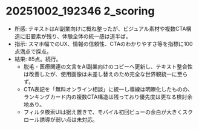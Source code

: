 # 20251002_192346 2_scoring
- 所感: テキストはAI副業向けに概ね整ったが、ビジュアル素材や複数CTA構造に旧要素が残り、体験全体の統一感は道半ば。
- 指示: スマホ幅でのUX、情報の信頼性、CTAのわかりやすさ等を指標に100点満点で採点。
- 結果: 85点。続行。
  - 脱毛・医療関連の文言をAI副業向けのコピーへ更新し、テキスト整合性は改善したが、使用画像は未差し替えのため完全な世界観統一に至らず。
  - CTA表記を「無料オンライン相談」に統一し導線は明瞭化したものの、ランキングカード内の複数CTA構造は残っており優先度は更なる検討余地あり。
  - フィルタ検索UIは据え置きで、モバイル初回ビューの余白が大きくスクロール誘導が弱い点は未対応。
